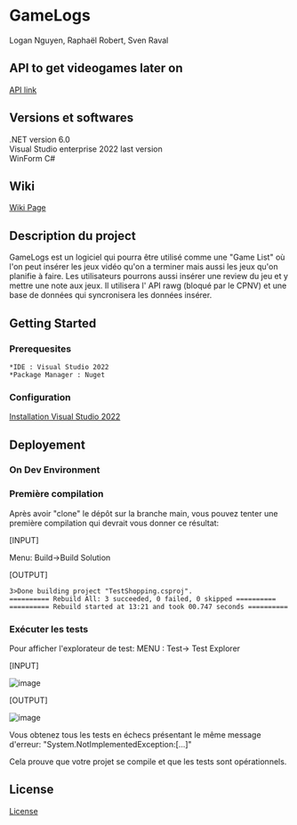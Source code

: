 # GameLogs

Logan Nguyen, Raphaël Robert, Sven Raval

## API to get videogames later on
[API link](https://rawg.io/apidocs)


## Versions et softwares

.NET version 6.0  
Visual Studio enterprise 2022 last version  
WinForm C#  
## Wiki
[Wiki Page](https://github.com/LoganNGN/GameLogs/wiki)

## Description du project 

GameLogs est un logiciel qui pourra être utilisé comme une "Game List" où l'on peut insérer les jeux vidéo qu'on a terminer mais aussi les jeux qu'on planifie à faire. Les utilisateurs pourrons aussi insérer une review du jeu et y mettre une note aux jeux. Il utilisera l' API rawg (bloqué par le CPNV) et une base de données qui syncronisera les données insérer.

## Getting Started

### Prerequesites
	*IDE : Visual Studio 2022
	*Package Manager : Nuget

### Configuration
[Installation Visual Studio 2022](https://learn.microsoft.com/en-us/visualstudio/install/install-visual-studio?view=vs-2022)

## Deployement

### On Dev Environment

### Première compilation
Après avoir "clone" le dépôt sur la branche main, vous pouvez tenter une première compilation qui devrait vous donner ce résultat:

[INPUT]

Menu: Build->Build Solution

[OUTPUT]
```
3>Done building project "TestShopping.csproj".
========== Rebuild All: 3 succeeded, 0 failed, 0 skipped ==========
========== Rebuild started at 13:21 and took 00.747 seconds ==========
```
### Exécuter les tests

Pour afficher l'explorateur de test:
MENU : Test-> Test Explorer

[INPUT]

![image](https://github.com/CPNV-226a/Shopping/assets/5616312/4d05053e-f261-41a3-b445-f6d79bf80eb1)

[OUTPUT]

![image](https://github.com/CPNV-226a/Shopping/assets/5616312/182d2ce6-f4aa-465a-be9c-0215d458ee7c)

Vous obtenez tous les tests en échecs présentant le même message d'erreur:
"System.NotImplementedException:[...]"

Cela prouve que votre projet se compile et que les tests sont opérationnels.

## License
[License](main/license.txt)
